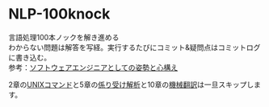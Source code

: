 # NLP-100knock
言語処理100本ノックを解き進める<br>
わからない問題は解答を写経。実行するたびにコミット&疑問点はコミットログに書き込む。<br>
参考：[ソフトウェアエンジニアとしての姿勢と心構え](https://speakerdeck.com/recruitengineers/software-engineers-survival-guide?slide=22)<br>

2章の[UNIXコマンド](https://nlp100.github.io/ja/ch02.html)と5章の[係り受け解析](https://nlp100.github.io/ja/ch05.html)と10章の[機械翻訳](https://nlp100.github.io/ja/ch10.html)は一旦スキップします。
